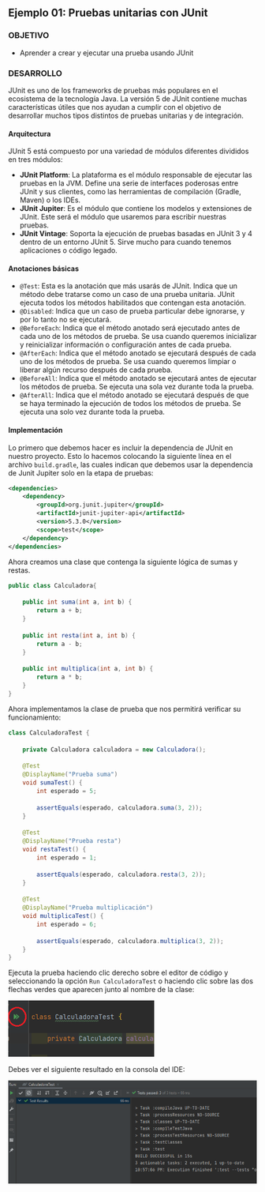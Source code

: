 ## Ejemplo 01: Pruebas unitarias con JUnit 

### OBJETIVO

- Aprender a crear y ejecutar una prueba usando JUnit 

### DESARROLLO

JUnit es uno de los frameworks de pruebas más populares en el ecosistema de la tecnología Java. La versión 5 de JUnit contiene muchas características útiles que nos ayudan a cumplir con el objetivo de desarrollar muchos tipos distintos de pruebas unitarias y de integración. 

#### Arquitectura

JUnit 5 está compuesto por una variedad de módulos diferentes divididos en tres módulos:

- **JUnit Platform**: La plataforma es el módulo responsable de ejecutar las pruebas en la JVM. Define una serie de interfaces poderosas entre JUnit y sus clientes, como las herramientas de compilación (Gradle, Maven) o los IDEs.
- **JUnit Jupiter**: Es el módulo que contiene los modelos y extensiones de JUnit. Este será el módulo que usaremos para escribir nuestras pruebas.
- **JUnit Vintage**: Soporta la ejecución de pruebas basadas en JUnit 3 y 4 dentro de un entorno JUnit 5. Sirve mucho para cuando tenemos aplicaciones o código legado.

#### Anotaciones básicas

- `@Test`: Esta es la anotación que más usarás de JUnit. Indica que un método debe tratarse como un caso de una prueba unitaria. JUnit ejecuta todos los métodos habilitados que contengan esta anotación.
- `@Disabled`: Indica que un caso de prueba particular debe ignorarse, y por lo tanto no se ejecutará.
- `@BeforeEach`: Indica que el método anotado será ejecutado antes de cada uno de los métodos de prueba. Se usa cuando queremos inicializar y reinicializar información o configuración antes de cada prueba.
- `@AfterEach`: Indica que el método anotado se ejecutará después de cada uno de los métodos de prueba. Se usa cuando queremos limpiar o liberar algún recurso después de cada prueba.
- `@BeforeAll`: Indica que el método anotado se ejecutará antes de ejecutar los métodos de prueba. Se ejecuta una sola vez durante toda la prueba.
- `@AfterAll`: Indica que el método anotado se ejecutará después de que se haya terminado la ejecución de todos los métodos de prueba. Se ejecuta una solo vez durante toda la prueba.


#### Implementación

Lo primero que debemos hacer es incluir la dependencia de JUnit en nuestro proyecto. Esto lo hacemos colocando la siguiente línea en el archivo `build.gradle`, las cuales indican que debemos usar la dependencia de Junit Jupiter solo en la etapa de pruebas:

```xml
<dependencies>
    <dependency>
        <groupId>org.junit.jupiter</groupId>
        <artifactId>junit-jupiter-api</artifactId>
        <version>5.3.0</version>
        <scope>test</scope>
    </dependency>
</dependencies>
```


Ahora creamos una clase que contenga la siguiente lógica de sumas y restas.

```java
public class Calculadora{

    public int suma(int a, int b) {
        return a + b;
    }

    public int resta(int a, int b) {
        return a - b;
    }

    public int multiplica(int a, int b) {
        return a * b;
    }
}

```

Ahora implementamos la clase de prueba que nos permitirá verificar su funcionamiento:

```java
class CalculadoraTest {

    private Calculadora calculadora = new Calculadora();

    @Test
    @DisplayName("Prueba suma")
    void sumaTest() {
        int esperado = 5;

        assertEquals(esperado, calculadora.suma(3, 2));
    }

    @Test
    @DisplayName("Prueba resta")
    void restaTest() {
        int esperado = 1;

        assertEquals(esperado, calculadora.resta(3, 2));
    }

    @Test
    @DisplayName("Prueba multiplicación")
    void multiplicaTest() {
        int esperado = 6;

        assertEquals(esperado, calculadora.multiplica(3, 2));
    }
}
```


Ejecuta la prueba haciendo clic derecho sobre el editor de código y seleccionando la opción `Run CalculadoraTest` o haciendo clic sobre las dos flechas verdes que aparecen junto al nombre de la clase:

![imagen](img/img_01.png)

Debes ver el siguiente resultado en la consola del IDE:

![imagen](img/img_02.png)
